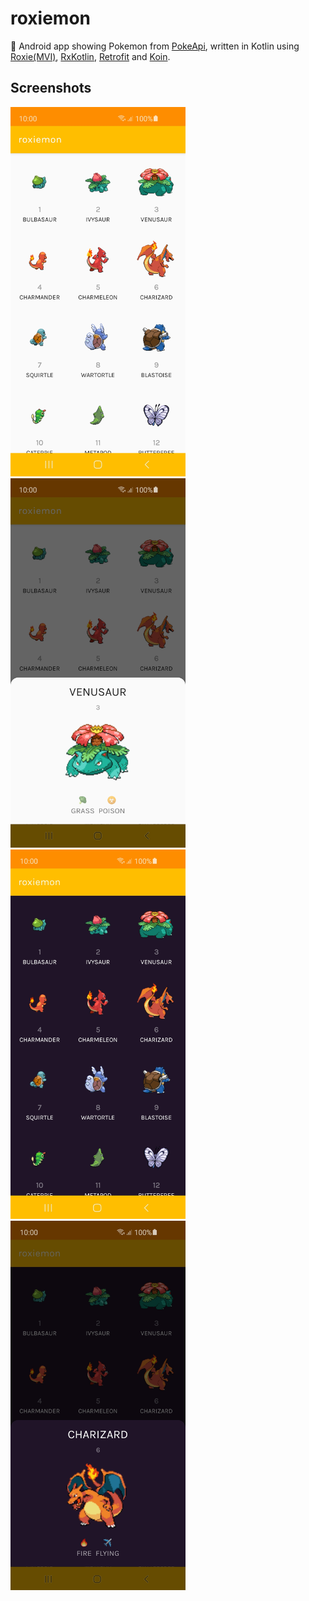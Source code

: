 # roxiemon
👾 Android app showing Pokemon from [PokeApi](https://pokeapi.co/), written in Kotlin using [Roxie(MVI)](https://github.com/ww-tech/roxie), [RxKotlin](https://github.com/ReactiveX/RxKotlin), [Retrofit](https://square.github.io/retrofit/) and [Koin](https://insert-koin.io/).

## Screenshots
<img src="screenshots/1.jpg" width="280" alt="Light List"><img src="screenshots/2.jpg" width="280" alt="Light Detail">
<img src="screenshots/3.jpg" width="280" alt="Dark List"><img src="screenshots/4.jpg" width="280" alt="Dark Detail">
